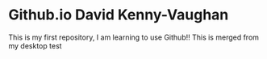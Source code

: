 # Github.io David Kenny-Vaughan
This is my first repository, I am learning to use Github!!
This is merged from my desktop
test
